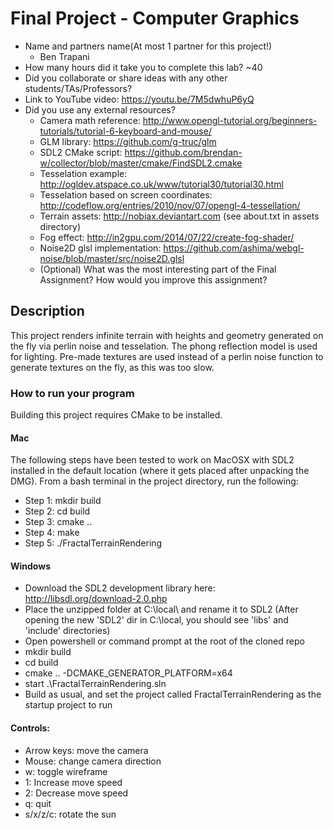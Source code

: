 # Final Project - Computer Graphics

* Name and partners name(At most 1 partner for this project!)
  * Ben Trapani
* How many hours did it take you to complete this lab? ~40
* Did you collaborate or share ideas with any other students/TAs/Professors?
* Link to YouTube video: https://youtu.be/7M5dwhuP6yQ
* Did you use any external resources? 
  * Camera math reference: http://www.opengl-tutorial.org/beginners-tutorials/tutorial-6-keyboard-and-mouse/
  * GLM library: https://github.com/g-truc/glm
  * SDL2 CMake script: https://github.com/brendan-w/collector/blob/master/cmake/FindSDL2.cmake
  * Tesselation example: http://ogldev.atspace.co.uk/www/tutorial30/tutorial30.html
  * Tesselation based on screen coordinates: http://codeflow.org/entries/2010/nov/07/opengl-4-tessellation/
  * Terrain assets: http://nobiax.deviantart.com (see about.txt in assets directory)
  * Fog effect: http://in2gpu.com/2014/07/22/create-fog-shader/
  * Noise2D glsl implementation: https://github.com/ashima/webgl-noise/blob/master/src/noise2D.glsl
  * (Optional) What was the most interesting part of the Final Assignment? How would you improve this assignment?
 
## Description

This project renders infinite terrain with heights and geometry generated on the fly via
perlin noise and tesselation. The phong reflection model is used for lighting. Pre-made
textures are used instead of a perlin noise function to generate textures on the fly, as this
was too slow.
  
### How to run your program
Building this project requires CMake to be installed.

#### Mac
The following steps have been tested to work on MacOSX with SDL2 installed in
the default location (where it gets placed after unpacking the DMG).
From a bash terminal in the project directory, run the following:
* Step 1: mkdir build
* Step 2: cd build
* Step 3: cmake ..
* Step 4: make
* Step 5: ./FractalTerrainRendering

#### Windows
* Download the SDL2 development library here: http://libsdl.org/download-2.0.php
* Place the unzipped folder at C:\local\ and rename it to SDL2 (After opening the new 'SDL2' dir in C:\local\, you should see 'libs' and 'include' directories)
* Open powershell or command prompt at the root of the cloned repo
* mkdir build
* cd build
* cmake .. -DCMAKE_GENERATOR_PLATFORM=x64
* start .\FractalTerrainRendering.sln
* Build as usual, and set the project called FractalTerrainRendering as the startup project to run

#### Controls:
* Arrow keys: move the camera
* Mouse: change camera direction
* w: toggle wireframe
* 1: Increase move speed
* 2: Decrease move speed
* q: quit
* s/x/z/c: rotate the sun
